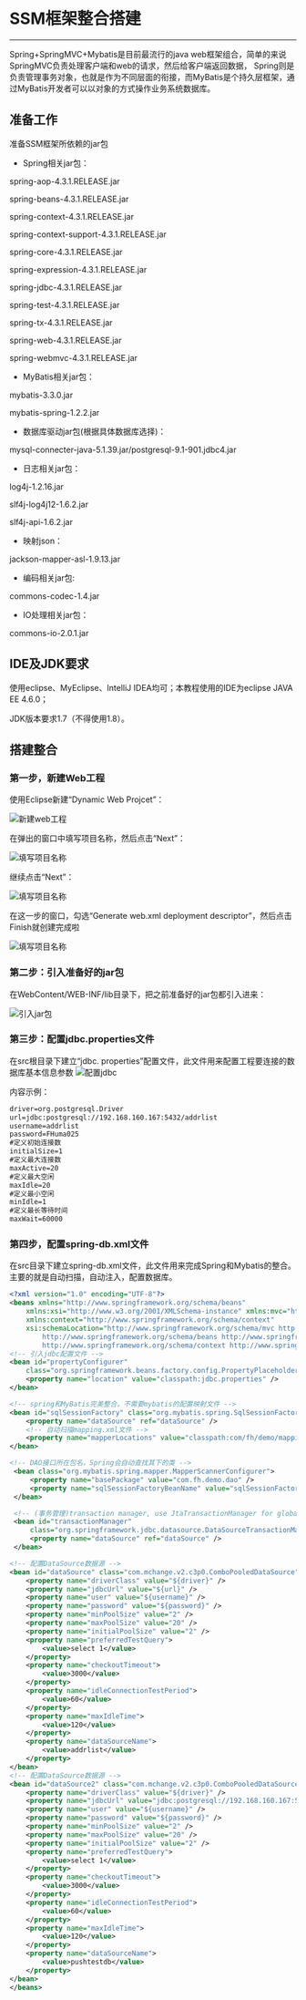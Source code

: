<h1>SSM框架整合搭建</h1>  

----------
Spring+SpringMVC+Mybatis是目前最流行的java web框架组合，简单的来说SpringMVC负责处理客户端和web的请求，然后给客户端返回数据， Spring则是负责管理事务对象，也就是作为不同层面的衔接，而MyBatis是个持久层框架，通过MyBatis开发者可以以对象的方式操作业务系统数据库。

## 准备工作
准备SSM框架所依赖的jar包

* Spring相关jar包：

spring-aop-4.3.1.RELEASE.jar

spring-beans-4.3.1.RELEASE.jar

spring-context-4.3.1.RELEASE.jar

spring-context-support-4.3.1.RELEASE.jar

spring-core-4.3.1.RELEASE.jar

spring-expression-4.3.1.RELEASE.jar

spring-jdbc-4.3.1.RELEASE.jar

spring-test-4.3.1.RELEASE.jar

spring-tx-4.3.1.RELEASE.jar

spring-web-4.3.1.RELEASE.jar

spring-webmvc-4.3.1.RELEASE.jar

* MyBatis相关jar包：

mybatis-3.3.0.jar

mybatis-spring-1.2.2.jar

* 数据库驱动jar包(根据具体数据库选择)：

mysql-connecter-java-5.1.39.jar/postgresql-9.1-901.jdbc4.jar

* 日志相关jar包：

log4j-1.2.16.jar

slf4j-log4j12-1.6.2.jar

slf4j-api-1.6.2.jar

* 映射json：

jackson-mapper-asl-1.9.13.jar

* 编码相关jar包:

commons-codec-1.4.jar

* IO处理相关jar包：

commons-io-2.0.1.jar

## IDE及JDK要求

使用eclipse、MyEclipse、IntelliJ IDEA均可；本教程使用的IDE为eclipse JAVA EE 4.6.0；

JDK版本要求1.7（不得使用1.8）。

## 搭建整合

### 第一步，新建Web工程

使用Eclipse新建“Dynamic Web Projcet”：

![新建web工程](image/SSM1.png)

在弹出的窗口中填写项目名称，然后点击“Next”：

![填写项目名称](image/SSM2.png)

继续点击“Next”：

![填写项目名称](image/SSM3.png)

在这一步的窗口，勾选“Generate web.xml deployment descriptor”，然后点击Finish就创建完成啦

![填写项目名称](image/SSM4.png)

### 第二步：引入准备好的jar包
在WebContent/WEB-INF/lib目录下，把之前准备好的jar包都引入进来：

![引入jar包](image/SSM5.png)

### 第三步：配置jdbc.properties文件
在src根目录下建立“jdbc. properties”配置文件，此文件用来配置工程要连接的数据库基本信息参数
![配置jdbc](image/SSM_jdbc.png)

内容示例：

```xml
driver=org.postgresql.Driver
url=jdbc:postgresql://192.168.160.167:5432/addrlist
username=addrlist
password=FHuma025
#定义初始连接数  
initialSize=1
#定义最大连接数  
maxActive=20
#定义最大空闲  
maxIdle=20
#定义最小空闲  
minIdle=1
#定义最长等待时间  
maxWait=60000
```

### 第四步，配置spring-db.xml文件
在src目录下建立spring-db.xml文件，此文件用来完成Spring和Mybatis的整合。主要的就是自动扫描，自动注入，配置数据库。

```xml
<?xml version="1.0" encoding="UTF-8"?>
<beans xmlns="http://www.springframework.org/schema/beans"
	xmlns:xsi="http://www.w3.org/2001/XMLSchema-instance" xmlns:mvc="http://www.springframework.org/schema/mvc"
	xmlns:context="http://www.springframework.org/schema/context"
	xsi:schemaLocation="http://www.springframework.org/schema/mvc http://www.springframework.org/schema/mvc/spring-mvc.xsd
		http://www.springframework.org/schema/beans http://www.springframework.org/schema/beans/spring-beans.xsd
		http://www.springframework.org/schema/context http://www.springframework.org/schema/context/spring-context.xsd">
<!-- 引入jdbc配置文件 -->
<bean id="propertyConfigurer"
	class="org.springframework.beans.factory.config.PropertyPlaceholderConfigurer">
	<property name="location" value="classpath:jdbc.properties" />
</bean>

<!-- spring和MyBatis完美整合，不需要mybatis的配置映射文件 -->  
<bean id="sqlSessionFactory" class="org.mybatis.spring.SqlSessionFactoryBean">  
    <property name="dataSource" ref="dataSource" />  
    <!-- 自动扫描mapping.xml文件 -->  
    <property name="mapperLocations" value="classpath:com/fh/demo/mapping/*.xml"></property>  
</bean>  

<!-- DAO接口所在包名，Spring会自动查找其下的类 -->  
 <bean class="org.mybatis.spring.mapper.MapperScannerConfigurer">  
     <property name="basePackage" value="com.fh.demo.dao" />  
     <property name="sqlSessionFactoryBeanName" value="sqlSessionFactory"></property>  
 </bean>  

 <!-- (事务管理)transaction manager, use JtaTransactionManager for global tx -->  
 <bean id="transactionManager"  
     class="org.springframework.jdbc.datasource.DataSourceTransactionManager">  
     <property name="dataSource" ref="dataSource" />  
 </bean>  

<!-- 配置DataSource数据源 -->
<bean id="dataSource" class="com.mchange.v2.c3p0.ComboPooledDataSource">
	<property name="driverClass" value="${driver}" />
	<property name="jdbcUrl" value="${url}" />
	<property name="user" value="${username}" />
	<property name="password" value="${password}" />
	<property name="minPoolSize" value="2" />
	<property name="maxPoolSize" value="20" />
	<property name="initialPoolSize" value="2" />
	<property name="preferredTestQuery">
		<value>select 1</value>
	</property>
	<property name="checkoutTimeout">
		<value>3000</value>
	</property>
	<property name="idleConnectionTestPeriod">
		<value>60</value>
	</property>
	<property name="maxIdleTime">
		<value>120</value>
	</property>
	<property name="dataSourceName">
		<value>addrlist</value>
	</property>
</bean>
<!-- 配置DataSource数据源 -->
<bean id="dataSource2" class="com.mchange.v2.c3p0.ComboPooledDataSource">
	<property name="driverClass" value="${driver}" />
	<property name="jdbcUrl" value="jdbc:postgresql://192.168.160.167:5432/pushtestdb" />
	<property name="user" value="${username}" />
	<property name="password" value="${password}" />
	<property name="minPoolSize" value="2" />
	<property name="maxPoolSize" value="20" />
	<property name="initialPoolSize" value="2" />
	<property name="preferredTestQuery">
		<value>select 1</value>
	</property>
	<property name="checkoutTimeout">
		<value>3000</value>
	</property>
	<property name="idleConnectionTestPeriod">
		<value>60</value>
	</property>
	<property name="maxIdleTime">
		<value>120</value>
	</property>
	<property name="dataSourceName">
		<value>pushtestdb</value>
	</property>
</bean>
</beans>  
```